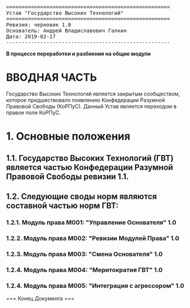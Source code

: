 <pre>
=====================================================
Устав "Государство Высоких Технологий"
=====================================================
Ревизия: черновик 1.0
Основатель: Андрей Владиславович Галкин
Дата: 2019-02-17
-----------------------------------------------------
</pre>

**В процессе переработки и разбиения на общие модули**

# ВВОДНАЯ ЧАСТЬ

Государство Высоких Технологий является закрытым сообществом, которое предшествовало появлению Конфедерации Разумной Правовой Свободы (КоРПуС). Данный Устав является переходом в правое поле КоРПуС.

# 1. Основные положения

## 1.1. Государство Высоких Технологий (ГВТ) является частью Конфедерации Разумной Правовой Свободы ревизии 1.1.

## 1.2. Следующие своды норм являются составной частью норм ГВТ:

### 1.2.1. Модуль права M001: "Управление Основателя" 1.0
### 1.2.2. Модуль права M002: "Ревизии Модулей Права" 1.0
### 1.2.3. Модуль права M003: "Смена Основателя" 1.0
### 1.2.4. Модуль права M004: "Меритократия ГВТ" 1.0
### 1.2.4. Модуль права M005: "Интеграция с агрессором" 1.0



=== Конец Документа ===
